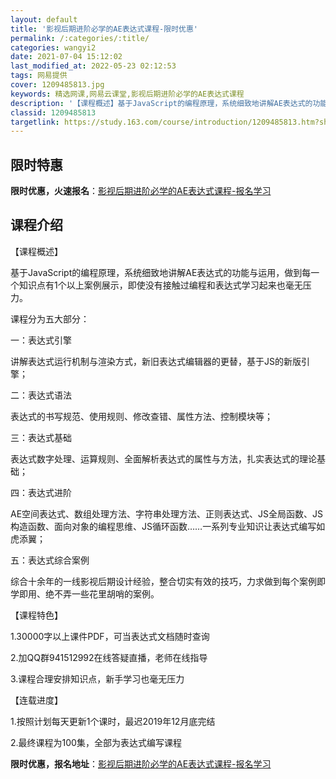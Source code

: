 ```yaml
---
layout: default
title: '影视后期进阶必学的AE表达式课程-限时优惠'
permalink: /:categories/:title/
categories: wangyi2
date: 2021-07-04 15:12:02
last_modified_at: 2022-05-23 02:12:53
tags: 网易提供
cover: 1209485813.jpg
keywords: 精选网课,网易云课堂,影视后期进阶必学的AE表达式课程
description: '【课程概述】基于JavaScript的编程原理，系统细致地讲解AE表达式的功能与运用，做到每一个知识点有1个以上案例展示'
classid: 1209485813
targetlink: https://study.163.com/course/introduction/1209485813.htm?share=1&shareId=1025206652&utm_campaign=share&utm_medium=iphoneShare&utm_source=&utm_u=1025206652
---
```


## 限时特惠

**限时优惠，火速报名**：[影视后期进阶必学的AE表达式课程-报名学习](https://study.163.com/course/introduction/1209485813.htm?share=1&shareId=1025206652&utm_campaign=share&utm_medium=iphoneShare&utm_source=&utm_u=1025206652)

## 课程介绍

【课程概述】



基于JavaScript的编程原理，系统细致地讲解AE表达式的功能与运用，做到每一个知识点有1个以上案例展示，即使没有接触过编程和表达式学习起来也毫无压力。



课程分为五大部分：

一：表达式引擎

讲解表达式运行机制与渲染方式，新旧表达式编辑器的更替，基于JS的新版引擎；



二：表达式语法

表达式的书写规范、使用规则、修改查错、属性方法、控制模块等；



三：表达式基础

表达式数字处理、运算规则、全面解析表达式的属性与方法，扎实表达式的理论基础；



四：表达式进阶

AE空间表达式、数组处理方法、字符串处理方法、正则表达式、JS全局函数、JS构造函数、面向对象的编程思维、JS循环函数……一系列专业知识让表达式编写如虎添翼；



五：表达式综合案例

综合十余年的一线影视后期设计经验，整合切实有效的技巧，力求做到每个案例即学即用、绝不弄一些花里胡哨的案例。



【课程特色】

1.30000字以上课件PDF，可当表达式文档随时查询

2.加QQ群941512992在线答疑直播，老师在线指导

3.课程合理安排知识点，新手学习也毫无压力



【连载进度】

1.按照计划每天更新1个课时，最迟2019年12月底完结

2.最终课程为100集，全部为表达式编写课程

**限时优惠，报名地址**：[影视后期进阶必学的AE表达式课程-报名学习](https://study.163.com/course/introduction/1209485813.htm?share=1&shareId=1025206652&utm_campaign=share&utm_medium=iphoneShare&utm_source=&utm_u=1025206652)

